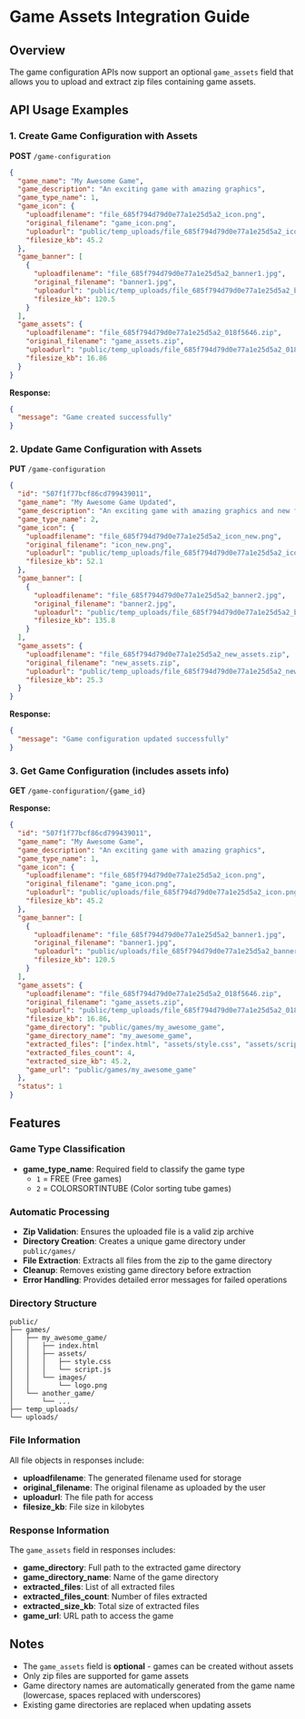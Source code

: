 # Game Assets Integration Guide

## Overview
The game configuration APIs now support an optional `game_assets` field that allows you to upload and extract zip files containing game assets.

## API Usage Examples

### 1. Create Game Configuration with Assets

**POST** `/game-configuration`

```json
{
  "game_name": "My Awesome Game",
  "game_description": "An exciting game with amazing graphics",
  "game_type_name": 1,
  "game_icon": {
    "uploadfilename": "file_685f794d79d0e77a1e25d5a2_icon.png",
    "original_filename": "game_icon.png",
    "uploadurl": "public/temp_uploads/file_685f794d79d0e77a1e25d5a2_icon.png",
    "filesize_kb": 45.2
  },
  "game_banner": [
    {
      "uploadfilename": "file_685f794d79d0e77a1e25d5a2_banner1.jpg",
      "original_filename": "banner1.jpg",
      "uploadurl": "public/temp_uploads/file_685f794d79d0e77a1e25d5a2_banner1.jpg",
      "filesize_kb": 120.5
    }
  ],
  "game_assets": {
    "uploadfilename": "file_685f794d79d0e77a1e25d5a2_018f5646.zip",
    "original_filename": "game_assets.zip",
    "uploadurl": "public/temp_uploads/file_685f794d79d0e77a1e25d5a2_018f5646.zip",
    "filesize_kb": 16.86
  }
}
```

**Response:**
```json
{
  "message": "Game created successfully"
}
```

### 2. Update Game Configuration with Assets

**PUT** `/game-configuration`

```json
{
  "id": "507f1f77bcf86cd799439011",
  "game_name": "My Awesome Game Updated",
  "game_description": "An exciting game with amazing graphics and new features",
  "game_type_name": 2,
  "game_icon": {
    "uploadfilename": "file_685f794d79d0e77a1e25d5a2_icon_new.png",
    "original_filename": "icon_new.png",
    "uploadurl": "public/temp_uploads/file_685f794d79d0e77a1e25d5a2_icon_new.png",
    "filesize_kb": 52.1
  },
  "game_banner": [
    {
      "uploadfilename": "file_685f794d79d0e77a1e25d5a2_banner2.jpg",
      "original_filename": "banner2.jpg",
      "uploadurl": "public/temp_uploads/file_685f794d79d0e77a1e25d5a2_banner2.jpg",
      "filesize_kb": 135.8
    }
  ],
  "game_assets": {
    "uploadfilename": "file_685f794d79d0e77a1e25d5a2_new_assets.zip",
    "original_filename": "new_assets.zip",
    "uploadurl": "public/temp_uploads/file_685f794d79d0e77a1e25d5a2_new_assets.zip",
    "filesize_kb": 25.3
  }
}
```

**Response:**
```json
{
  "message": "Game configuration updated successfully"
}
```

### 3. Get Game Configuration (includes assets info)

**GET** `/game-configuration/{game_id}`

**Response:**
```json
{
  "id": "507f1f77bcf86cd799439011",
  "game_name": "My Awesome Game",
  "game_description": "An exciting game with amazing graphics",
  "game_type_name": 1,
  "game_icon": {
    "uploadfilename": "file_685f794d79d0e77a1e25d5a2_icon.png",
    "original_filename": "game_icon.png",
    "uploadurl": "public/uploads/file_685f794d79d0e77a1e25d5a2_icon.png",
    "filesize_kb": 45.2
  },
  "game_banner": [
    {
      "uploadfilename": "file_685f794d79d0e77a1e25d5a2_banner1.jpg",
      "original_filename": "banner1.jpg",
      "uploadurl": "public/uploads/file_685f794d79d0e77a1e25d5a2_banner1.jpg",
      "filesize_kb": 120.5
    }
  ],
  "game_assets": {
    "uploadfilename": "file_685f794d79d0e77a1e25d5a2_018f5646.zip",
    "original_filename": "game_assets.zip",
    "uploadurl": "public/temp_uploads/file_685f794d79d0e77a1e25d5a2_018f5646.zip",
    "filesize_kb": 16.86,
    "game_directory": "public/games/my_awesome_game",
    "game_directory_name": "my_awesome_game",
    "extracted_files": ["index.html", "assets/style.css", "assets/script.js", "images/logo.png"],
    "extracted_files_count": 4,
    "extracted_size_kb": 45.2,
    "game_url": "public/games/my_awesome_game"
  },
  "status": 1
}
```

## Features

### Game Type Classification
- **game_type_name**: Required field to classify the game type
  - `1` = FREE (Free games)
  - `2` = COLORSORTINTUBE (Color sorting tube games)

### Automatic Processing
- **Zip Validation**: Ensures the uploaded file is a valid zip archive
- **Directory Creation**: Creates a unique game directory under `public/games/`
- **File Extraction**: Extracts all files from the zip to the game directory
- **Cleanup**: Removes existing game directory before extraction
- **Error Handling**: Provides detailed error messages for failed operations

### Directory Structure
```
public/
├── games/
│   ├── my_awesome_game/
│   │   ├── index.html
│   │   ├── assets/
│   │   │   ├── style.css
│   │   │   └── script.js
│   │   └── images/
│   │       └── logo.png
│   └── another_game/
│       └── ...
├── temp_uploads/
└── uploads/
```

### File Information
All file objects in responses include:
- **uploadfilename**: The generated filename used for storage
- **original_filename**: The original filename as uploaded by the user
- **uploadurl**: The file path for access
- **filesize_kb**: File size in kilobytes

### Response Information
The `game_assets` field in responses includes:
- **game_directory**: Full path to the extracted game directory
- **game_directory_name**: Name of the game directory
- **extracted_files**: List of all extracted files
- **extracted_files_count**: Number of files extracted
- **extracted_size_kb**: Total size of extracted files
- **game_url**: URL path to access the game

## Notes
- The `game_assets` field is **optional** - games can be created without assets
- Only zip files are supported for game assets
- Game directory names are automatically generated from the game name (lowercase, spaces replaced with underscores)
- Existing game directories are replaced when updating assets 